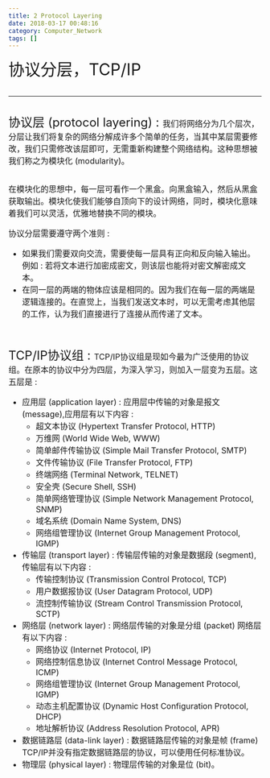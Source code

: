 ```yaml
---
title: 2 Protocol Layering
date: 2018-03-17 00:48:16
category: Computer_Network
tags: []
---
```

<font size=6>协议分层，TCP/IP
<!--more-->

---
<font size=5>协议层 (protocol layering) : 
<font size=3>我们将网络分为几个层次，分层让我们将复杂的网络分解成许多个简单的任务，当其中某层需要修改，我们只需修改该层即可，无需重新构建整个网络结构。这种思想被我们称之为模块化 (modularity)。

在模块化的思想中，每一层可看作一个黑盒。向黑盒输入，然后从黑盒获取输出。模块化使我们能够自顶向下的设计网络，同时，模块化意味着我们可以灵活，优雅地替换不同的模块。


协议分层需要遵守两个准则 : 
- 如果我们需要双向交流，需要使每一层具有正向和反向输入输出。例如 : 若将文本进行加密成密文，则该层也能将对密文解密成文本。
- 在同一层的两端的物体应该是相同的。因为我们在每一层的两端是逻辑连接的。在直觉上，当我们发送文本时，可以无需考虑其他层的工作，认为我们直接进行了连接从而传递了文本。
<br/>

<font size=5>TCP/IP协议组 : 
<font size=3>TCP/IP协议组是现如今最为广泛使用的协议组。在原本的协议中分为四层，为深入学习，则加入一层变为五层。这五层是 : 
- 应用层 (application layer) : 应用层中传输的对象是报文 (message),应用层有以下内容 : 
    - 超文本协议 (Hypertext Transfer Protocol, HTTP)
    - 万维网 (World Wide Web, WWW)
    - 简单邮件传输协议 (Simple Mail Transfer Protocol, SMTP)
    - 文件传输协议 (File Transfer Protocol, FTP)
    - 终端网络 (Terminal Network, TELNET)
    - 安全壳 (Secure Shell, SSH)
    - 简单网络管理协议 (Simple Network Management Protocol, SNMP)
    - 域名系统 (Domain Name System, DNS)
    - 网络组管理协议 (Internet Group Management Protocol, IGMP)
- 传输层 (transport layer) : 传输层传输的对象是数据段 (segment),传输层有以下内容 : 
    - 传输控制协议 (Transmission Control Protocol, TCP)
    - 用户数据报协议 (User Datagram Protocol, UDP)
    - 流控制传输协议 (Stream Control Transmission Protocol, SCTP)
- 网络层 (network layer) : 网络层传输的对象是分组 (packet) 网络层有以下内容 :  
    - 网络协议 (Internet Protocol, IP)
    - 网络控制信息协议 (Internet Control Message Protocol, ICMP)
    - 网络组管理协议 (Internet Group Management Protocol, IGMP)
    - 动态主机配置协议 (Dynamic Host Configuration Protocol, DHCP)
    - 地址解析协议 (Address Resolution Protocol, APR)
- 数据链路层 (data-link layer) : 数据链路层传输的对象是帧 (frame) TCP/IP并没有指定数据链路层的协议，可以使用任何标准协议。
- 物理层 (physical layer) : 物理层传输的对象是位 (bit)。

